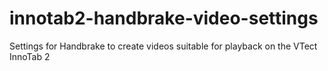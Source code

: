 innotab2-handbrake-video-settings
=================================

Settings for Handbrake to create videos suitable for playback on the VTect InnoTab 2